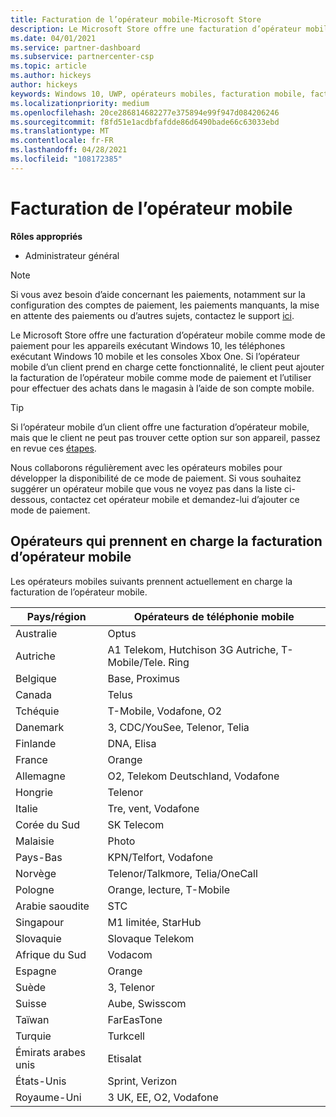 ```yaml
---
title: Facturation de l’opérateur mobile-Microsoft Store
description: Le Microsoft Store offre une facturation d’opérateur mobile comme mode de paiement pour les opérateurs mobiles qui prennent en charge cette fonctionnalité.
ms.date: 04/01/2021
ms.service: partner-dashboard
ms.subservice: partnercenter-csp
ms.topic: article
ms.author: hickeys
author: hickeys
keywords: Windows 10, UWP, opérateurs mobiles, facturation mobile, facturation opérateur mobile
ms.localizationpriority: medium
ms.openlocfilehash: 20ce286814682277e375894e99f947d084206246
ms.sourcegitcommit: f8fd51e1acdbfafdde86d6490bade66c63033ebd
ms.translationtype: MT
ms.contentlocale: fr-FR
ms.lasthandoff: 04/28/2021
ms.locfileid: "108172385"
---
```

# <a name="mobile-operator-billing"></a>Facturation de l’opérateur mobile

**Rôles appropriés**

- Administrateur général

> [!NOTE]
> Si vous avez besoin d’aide concernant les paiements, notamment sur la configuration des comptes de paiement, les paiements manquants, la mise en attente des paiements ou d’autres sujets, contactez le support [ici](https://developer.microsoft.com/windows/support).

Le Microsoft Store offre une facturation d’opérateur mobile comme mode de paiement pour les appareils exécutant Windows 10, les téléphones exécutant Windows 10 mobile et les consoles Xbox One. Si l’opérateur mobile d’un client prend en charge cette fonctionnalité, le client peut ajouter la facturation de l’opérateur mobile comme mode de paiement et l’utiliser pour effectuer des achats dans le magasin à l’aide de son compte mobile.

> [!TIP]
> Si l’opérateur mobile d’un client offre une facturation d’opérateur mobile, mais que le client ne peut pas trouver cette option sur son appareil, passez en revue ces [étapes](https://support.microsoft.com/instantanswers/b25d6dd6-fb8b-3710-1e13-4d30eb01b51f).

Nous collaborons régulièrement avec les opérateurs mobiles pour développer la disponibilité de ce mode de paiement. Si vous souhaitez suggérer un opérateur mobile que vous ne voyez pas dans la liste ci-dessous, contactez cet opérateur mobile et demandez-lui d’ajouter ce mode de paiement.

## <a name="operators-that-support-mobile-operator-billing"></a>Opérateurs qui prennent en charge la facturation d’opérateur mobile

Les opérateurs mobiles suivants prennent actuellement en charge la facturation de l’opérateur mobile.

| Pays/région       | Opérateurs de téléphonie mobile                                        |
|----------------------|---------------------------------------------------------|
| Australie            | Optus                                                   |
| Autriche              | A1 Telekom, Hutchison 3G Autriche, T-Mobile/Tele. Ring  |
| Belgique              | Base, Proximus                                          |
| Canada               | Telus                                                   |
| Tchéquie              | T-Mobile, Vodafone, O2                                  |
| Danemark              | 3, CDC/YouSee, Telenor, Telia                         |
| Finlande              | DNA, Elisa                                              |
| France               | Orange                                                  |
| Allemagne              | O2, Telekom Deutschland, Vodafone                       |
| Hongrie              | Telenor                                                 |
| Italie                | Tre, vent, Vodafone                                     |
| Corée du Sud                | SK Telecom                                              |
| Malaisie             | Photo                                                    |
| Pays-Bas          | KPN/Telfort, Vodafone                                 |
| Norvège               | Telenor/Talkmore, Telia/OneCall                     |
| Pologne               | Orange, lecture, T-Mobile                                  |
| Arabie saoudite         | STC                                                     |
| Singapour            | M1 limitée, StarHub                                     |
| Slovaquie             | Slovaque Telekom                                          |
| Afrique du Sud         | Vodacom                                                 |
| Espagne                | Orange                                                  |
| Suède               | 3, Telenor                                              |
| Suisse          | Aube, Swisscom                                       |
| Taïwan               | FarEasTone                                              |
| Turquie               | Turkcell                                                |
| Émirats arabes unis | Etisalat                                                |
| États-Unis        | Sprint, Verizon                                         |
| Royaume-Uni       | 3 UK, EE, O2, Vodafone                                 |
